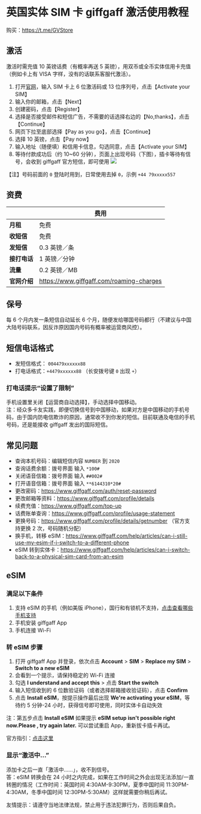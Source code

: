 # 英国实体 SIM 卡 giffgaff 激活使用教程

购买：https://t.me/GVStore

## 激活
激活时需充值 10 英镑话费（有概率再送 5 英镑），用双币或全币实体信用卡充值（例如卡上有 VISA 字样，没有的话联系客服代激活）。

1. 打开[官网](https://www.giffgaff.com/activate)，输入 SIM 卡上 6 位激活码或 13 位序列号，点击【Activate your SIM】
2. 输入你的邮箱，点击【Next】
3. 创建密码，点击【Register】
4. 选择是否接受邮件和短信广告，不需要的话选择右边的【No,thanks】，点击 【Continue】
5. 网页下拉至底部选择【Pay as you go】，点击【Continue】
6. 选择 10 英镑，点击【Pay now】
7. 输入地址（随便填）和信用卡信息，勾选同意，点击【Activate your SIM】
8. 等待付款成功后（约 10~60 分钟），页面上出现号码（下图），插卡等待有信号，会收到 giffgaff 官方短信，即可使用
![](https://i.imgur.com/Q9cZKmj.png)

【注】号码前面的 `0` 登陆时用到，日常使用去掉 `0`，示例 `+44 79xxxxx557`

## 资费
|  |  费用 |
|  ----  | ----  |
| **月租**  |  免费 |
|  **收短信**  | 免费 |
|  **发短信**       |   0.3 英镑／条 |
|  **接打电话**       |   1 英镑／分钟 |
|     **流量**    | 0.2 英镑／MB   |
|**官网介绍**|https://www.giffgaff.com/roaming-charges|

## 保号
每 6 个月内发一条短信自动延长 6 个月，随便发给哪国号码都行（不建议与中国大陆号码联系，因反诈原因国内号码有概率被运营商风控）。

## 短信电话格式
- 发短信格式： `004479xxxxxx88`
- 打电话格式：`+4479xxxxxx88` （长安拨号键 `0` 出现 `+`）

### 打电话提示“设置了限制”
手机设置里关闭【运营商自动选择】，手动选择中国移动。\
注：经众多卡友实践，即便切换信号到中国移动，如果对方是中国移动的手机号码，由于国内防电信欺诈的原因，通常收不到你发的短信。目前联通及电信的手机号码，还是能接收 giffgaff 发出的国际短信。

## 常见问题
- 查询本机号码：编辑短信内容 `NUMBER` 到 `2020`
- 查询话费余额：拨号界面 输入 `*100#`
- 关闭语音信箱：拨号界面 输入 `##002#`
- 打开语音信箱：拨号界面 输入 `**6144310*20#`
- 更改密码：https://www.giffgaff.com/auth/reset-password
- 更改邮箱等资料：https://www.giffgaff.com/profile/details
- 续费充值：https://www.giffgaff.com/top-up
- 话费账单查询：https://www.giffgaff.com/profile/usage-statement
- 更换号码：https://www.giffgaff.com/profile/details/getnumber （官方支持更换 2 次，号码随机分配）
- 换手机，转移 eSIM：https://www.giffgaff.com/help/articles/can-i-still-use-my-esim-if-i-switch-to-a-different-phone
- eSIM 转到实体卡：https://www.giffgaff.com/help/articles/can-i-switch-back-to-a-physical-sim-card-from-an-esim

## eSIM
### 满足以下条件
1. 支持 eSIM 的手机（例如美版 iPhone），国行和有锁机不支持，[点击查看哪些手机支持](https://www.giffgaff.com/help/articles/can-i-use-an-esim-in-my-current-phone)
2. 手机安装 giffgaff App
3. 手机连接 Wi-Fi

### 转 eSIM 步骤
1. 打开 giffgaff App 并登录，依次点击 **Account** > **SIM** > **Replace my SIM** > **Switch to a new eSIM**
2. 会看到一个提示，请保持稳定的 Wi-Fi 连接
3. 勾选 **I understand and accept this** > 点击 **Start the switch**
4. 输入短信收到的 6 位数验证码（或者选择邮箱接收验证码），点击 **Confirm**
5. 点击 **Install eSIM**，按提示操作最后出现 **We're activating your eSIM**，等待约 5 分钟-24 小时，获得信号即可使用，同时实体卡自动失效

注：第五步点击 **Install eSIM** 如果提示 **eSIM setup isn't possible right now.Please , try again later.** 可以尝试重启 App，重新拔卡插卡再试。

官方指引：[点击这里](https://www.giffgaff.com/help/articles/how-do-i-get-an-esim-on-giffgaff)

### 显示“激活中…”
添加卡之后一直「激活中……」，收不到信号。\
答：eSIM 转换会在 24 小时之内完成，如果在工作时间之外会出现无法添加/一直转圈的情况（工作时间：英国时间 4:30AM-9:30PM，夏季中国时间 11:30PM-4:30AM，冬季中国时间 12:30PM-5:30AM）这样就需要你稍后再试。

友情提示：请遵守当地法律法规，禁止用于违法犯罪行为，否则后果自负。
